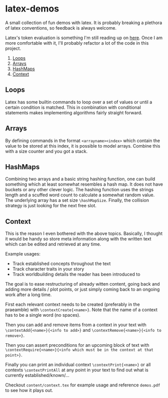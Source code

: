 # latex-demos

A small collection of fun demos with latex. It is probably breaking a plethora of latex conventions, so feedback is
always welcome.

Latex's token evaluation is something I'm still reading up on [here](https://www.overleaf.com/learn/latex/Articles/How_does_%5Cexpandafter_work%3A_An_introduction_to_TeX_tokens).
Once I am more comfortable with it, I'll probably refactor a lot of the code in this project.

1. [Loops](#loops)
2. [Arrays](#arrays)
3. [HashMaps](#hashmaps)
4. [Context](#context)

## Loops

Latex has some builtin commands to loop over a set of values or until a certain condition is matched. This in
combination with conditional statements makes implementing algorithms fairly straight forward.

## Arrays

By defining commands in the format `<arrayname><index>` which contain the value to be stored at this index,
it is possible to model arrays. Combine this with a size counter and you got a stack.

## HashMaps

Combining two arrays and a basic string hashing function, one can build something which at least somewhat resembles
a hash map. It does not have buckets or any other clever logic. The hashing function uses the strings length and a scuffed
word count to calculate a somewhat random value. The underlying array has a set size `\hashMapSize`. Finally, the collision
strategy is just looking for the next free slot.

## Context

This is the reason I even bothered with the above topics. Basically, I thought it would be handy so store meta information
along with the written text which can be edited and retrieved at any time.

Example usages:  
- Track established concepts throughout the text
- Track character traits in your story
- Track worldbuilding details the reader has been introduced to

The goal is to ease restructuring of already witten content, going back and adding more details / plot points,
or just simply coming back to an ongoing work after a long time.

First each relevant context needs to be created (preferably in the praeamble) with `\contextCreate{<name>}`. Note that
the name of a context has to be a single word (no spaces).

Then you can add and remove items from a context in your text with
`\contextAdd{<name>}{<info to add>}` and `\contextRemove{<name>}{<info to remove>}`.

Then you can assert preconditions for an upcoming block of text with 
`\contextRequire{<name>}{<info which must be in the context at that point>}`.

Finally you can print an individual context `\contextPrint{<name>}` or all contexts `\contextPrintAll` at any point
in your text to find out what is currently established/known/...

Checkout `content/context.tex` for example usage and reference `demos.pdf` to see how it plays out.

